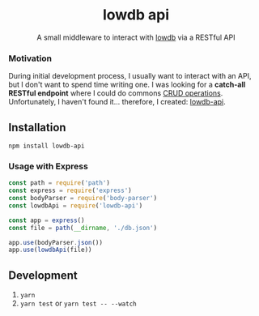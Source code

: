 <div align=center>
<h1>lowdb api</h1>
<p>A small middleware to interact with <a href="https://github.com/typicode/lowdb">lowdb</a> via a RESTful API</p>
</div>

### Motivation

During initial development process, I usually want to interact with an API, but I don't want to spend time writing one. I was looking for a **catch-all RESTful endpoint** where I could do commons [CRUD operations](https://en.wikipedia.org/wiki/Create,_read,_update_and_delete). Unfortunately, I haven't found it... therefore, I created: [lowdb-api](https://github.com/rmariuzzo/lowdb-api).

## Installation

```
npm install lowdb-api
```

### Usage with Express

```js
const path = require('path')
const express = require('express')
const bodyParser = require('body-parser')
const lowdbApi = require('lowdb-api')

const app = express()
const file = path(__dirname, './db.json') 

app.use(bodyParser.json())
app.use(lowdbApi(file))
```
## Development

 1. `yarn`
 2. `yarn test` or `yarn test -- --watch`



